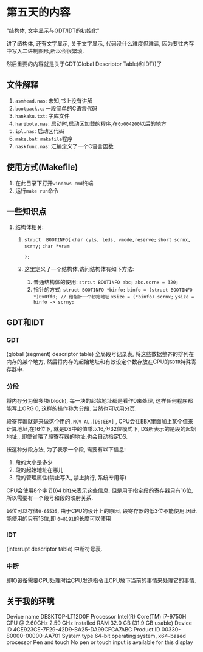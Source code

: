 # 第五天的内容

"结构体, 文字显示与GDT/IDT的初始化"



讲了结构体, 还有文字显示, 关于文字显示, 代码没什么难度但难读, 因为要往内存中写入二进制图形,所以会很繁琐.





然后重要的内容就是关于GDT(Global Descriptor Table)和IDT()了







## 文件解释

1. `asmhead.nas`: 未知,书上没有讲解
2. `bootpack.c`: 一段简单的C语言代码
3. `hankaku.txt`: 字库文件
4. `haribote.nas`: 启动时,启动区加载的程序,在`0x004200`以后的地方
5. `ipl.nas`: 启动区代码
6. `make.bat`: `makefile`程序
7. `naskfunc.nas`: 汇编定义了一个C语言函数



## 使用方式(Makefile)

1. 在此目录下打开`windows cmd`终端
3. 运行`make run`命令







## 一些知识点

1. 结构体相关:

   1. `struct  BOOTINFO{`
      	`char cyls, leds, vmode,reserve;`
      	`short scrnx, scrny;`
      	`char *vram`

      `};`

   2. 这里定义了一个结构体,访问结构体有如下方法:

      1. 普通结构体的使用:
         `strcut BOOTINFO abc;`
         `abc.scrnx = 320;`
      2. 指针的方式:
         `struct BOOTINFO *binfo;`
         `binfo = (struct BOOTINFO *)0x0ff0; // 给指针一个初始地址`
         `xsize = (*binfo).scrnx;`
         `ysize = binfo -> scrny;`

## GDT和IDT

### GDT

(global (segment) descriptor table) 全局段号记录表, 将这些数据整齐的排列在内存的某个地方, 然后将内存的起始地址和有效设定个数存放在CPU的`GDTR`特殊寄存器中.

### 分段

将内存分为很多块(block), 每一块的起始地址都是看作0来处理, 这样任何程序都能写上ORG 0, 这样的操作称为分段. 当然也可以用分页.

段寄存器就是来做这个用的, `MOV AL,[DS:EBX]` , CPU会往EBX里面加上某个值来计算地址,在16位下, 就是DS中的值乘以16,但32位模式下, DS所表示的是段的起始地址., 即使省略了段寄存器的地址,也会自动指定DS.



按这种分段方法, 为了表示一个段, 需要有以下信息:

1. 段的大小是多少
2. 段的起始地址在哪儿
3. 段的管理属性(禁止写入, 禁止执行, 系统专用等)

CPU会使用8个字节(64 bit)来表示这些信息. 但是用于指定段的寄存器只有16位, 所以需要有一个段号和段的映射关系.

`16`位可以存储`0-65535`, 由于CPU的设计上的原因, 段寄存器的低3位不能使用.因此能使用的只有13位,即 `0~8191`的长度可以使用





### IDT

(interrupt descriptor table) 中断符号表.



### 中断

即IO设备需要CPU处理时给CPU发送指令让CPU放下当前的事情来处理它的事情.





## 关于我的环境

Device name	DESKTOP-LT12D0F
Processor	Intel(R) Core(TM) i7-9750H CPU @ 2.60GHz   2.59 GHz
Installed RAM	32.0 GB (31.9 GB usable)
Device ID	4CE923CE-7F29-42D9-BA25-DA99CFCA7ABC
Product ID	00330-80000-00000-AA701
System type	64-bit operating system, x64-based processor
Pen and touch	No pen or touch input is available for this display